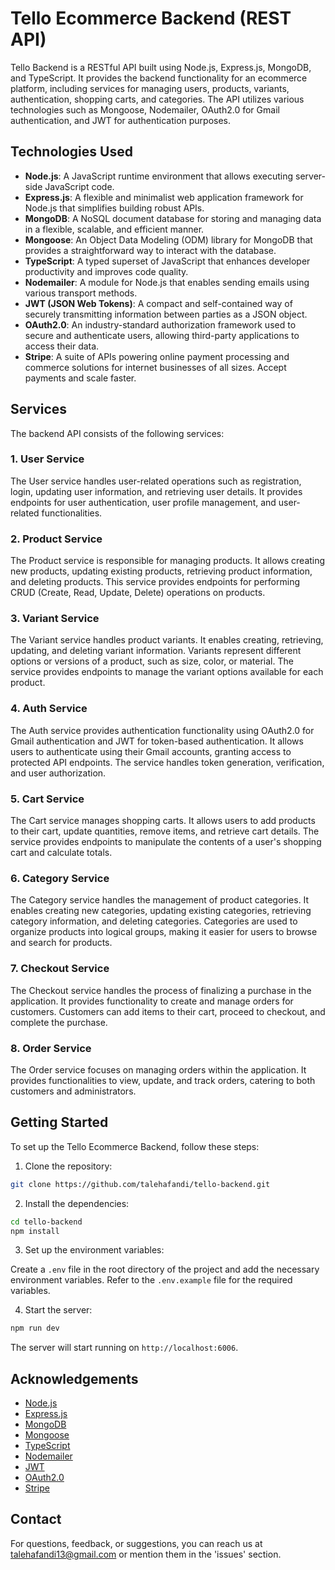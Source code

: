 # Tello Ecommerce Backend (REST API)

Tello Backend is a RESTful API built using Node.js, Express.js, MongoDB, and TypeScript. It provides the backend functionality for an ecommerce platform, including services for managing users, products, variants, authentication, shopping carts, and categories. The API utilizes various technologies such as Mongoose, Nodemailer, OAuth2.0 for Gmail authentication, and JWT for authentication purposes.

## Technologies Used

- **Node.js**: A JavaScript runtime environment that allows executing server-side JavaScript code.
- **Express.js**: A flexible and minimalist web application framework for Node.js that simplifies building robust APIs.
- **MongoDB**: A NoSQL document database for storing and managing data in a flexible, scalable, and efficient manner.
- **Mongoose**: An Object Data Modeling (ODM) library for MongoDB that provides a straightforward way to interact with the database.
- **TypeScript**: A typed superset of JavaScript that enhances developer productivity and improves code quality.
- **Nodemailer**: A module for Node.js that enables sending emails using various transport methods.
- **JWT (JSON Web Tokens)**: A compact and self-contained way of securely transmitting information between parties as a JSON object.
- **OAuth2.0**: An industry-standard authorization framework used to secure and authenticate users, allowing third-party applications to access their data.
- **Stripe**: A suite of APIs powering online payment processing and commerce solutions for internet businesses of all sizes. Accept payments and scale faster.

## Services

The backend API consists of the following services:

### 1. User Service

The User service handles user-related operations such as registration, login, updating user information, and retrieving user details. It provides endpoints for user authentication, user profile management, and user-related functionalities.

### 2. Product Service

The Product service is responsible for managing products. It allows creating new products, updating existing products, retrieving product information, and deleting products. This service provides endpoints for performing CRUD (Create, Read, Update, Delete) operations on products.

### 3. Variant Service

The Variant service handles product variants. It enables creating, retrieving, updating, and deleting variant information. Variants represent different options or versions of a product, such as size, color, or material. The service provides endpoints to manage the variant options available for each product.

### 4. Auth Service

The Auth service provides authentication functionality using OAuth2.0 for Gmail authentication and JWT for token-based authentication. It allows users to authenticate using their Gmail accounts, granting access to protected API endpoints. The service handles token generation, verification, and user authorization.

### 5. Cart Service

The Cart service manages shopping carts. It allows users to add products to their cart, update quantities, remove items, and retrieve cart details. The service provides endpoints to manipulate the contents of a user's shopping cart and calculate totals.

### 6. Category Service

The Category service handles the management of product categories. It enables creating new categories, updating existing categories, retrieving category information, and deleting categories. Categories are used to organize products into logical groups, making it easier for users to browse and search for products.

### 7. Checkout Service

The Checkout service handles the process of finalizing a purchase in the application. It provides functionality to create and manage orders for customers. Customers can add items to their cart, proceed to checkout, and complete the purchase.

### 8. Order Service
The Order service focuses on managing orders within the application. It provides functionalities to view, update, and track orders, catering to both customers and administrators.

## Getting Started

To set up the Tello Ecommerce Backend, follow these steps:

1. Clone the repository:

```bash
git clone https://github.com/talehafandi/tello-backend.git
```

2. Install the dependencies:

```bash
cd tello-backend
npm install
```

3. Set up the environment variables:

Create a `.env` file in the root directory of the project and add the necessary environment variables. Refer to the `.env.example` file for the required variables.

4. Start the server:

```bash
npm run dev
```

The server will start running on `http://localhost:6006`.


## Acknowledgements

- [Node.js](https://nodejs.org)
- [Express.js](https://expressjs.com)
- [MongoDB](https://www.mongodb.com)
- [Mongoose](https://mongoosejs.com)
- [TypeScript](https://www.typescriptlang.org)
- [Nodemailer](https://nodemailer.com)
- [JWT](https://jwt.io)
- [OAuth2.0](https://oauth.net/2/)
- [Stripe](https://stripe.com/en-gb-us)

## Contact

For questions, feedback, or suggestions, you can reach us at talehafandi13@gmail.com or mention them in the 'issues' section.
